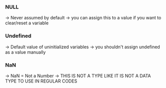 
### NULL
-> Never assumed by default
-> you can assign this to a value if you want to clear/reset a variable

### Undefined

-> Default value of uninitialized variables
-> you shouldn't assign undefined as a value manually

### NaN
-> NaN = Not a Number
-> THIS IS NOT A TYPE LIKE IT IS NOT A DATA TYPE TO USE IN REGULAR CODES 
